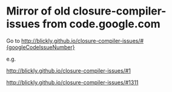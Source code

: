 # Mirror of old closure-compiler-issues from code.google.com

Go to
http://blickly.github.io/closure-compiler-issues/#{googleCodeIssueNumber}

e.g.

http://blickly.github.io/closure-compiler-issues/#1

http://blickly.github.io/closure-compiler-issues/#1311

